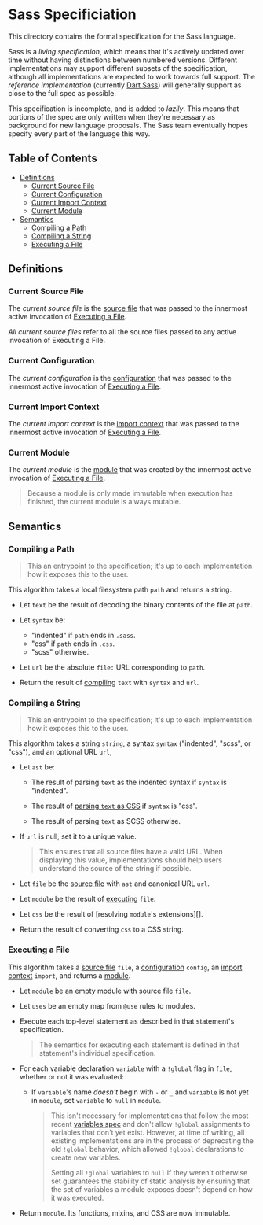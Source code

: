 # Sass Specificiation

This directory contains the formal specification for the Sass language.

Sass is a *living specification*, which means that it's actively updated over
time without having distinctions between numbered versions. Different
implementations may support different subsets of the specification, although all
implementations are expected to work towards full support. The *reference
implementation* (currently [Dart Sass][]) will generally support as close to the
full spec as possible.

[Dart Sass]: https://sass-lang.com/dart-sass

This specification is incomplete, and is added to *lazily*. This means that
portions of the spec are only written when they're necessary as background for
new language proposals. The Sass team eventually hopes specify every part of the
language this way.

## Table of Contents

* [Definitions](#definitions)
  * [Current Source File](#current-source-file)
  * [Current Configuration](#current-configuration)
  * [Current Import Context](#current-import-context)
  * [Current Module](#current-module)
* [Semantics](#semantics)
  * [Compiling a Path](#compiling-a-path)
  * [Compiling a String](#compiling-a-string)
  * [Executing a File](#executing-a-file)

## Definitions

### Current Source File

The *current source file* is the [source file][] that was passed to the
innermost active invocation of [Executing a File](#executing-a-file).

[source file]: syntax.md#source-file

*All current source files* refer to all the source files passed to any active
invocation of Executing a File.

### Current Configuration

The *current configuration* is the [configuration][] that was passed to the
innermost active invocation of [Executing a File](#executing-a-file).

[configuration]: modules.md#configuration

### Current Import Context

The *current import context* is the [import context][] that was passed to the
innermost active invocation of [Executing a File](#executing-a-file).

[import context]: modules.md#import-context

### Current Module

The *current module* is the [module][] that was created by the innermost active
invocation of [Executing a File](#executing-a-file).

[module]: modules.md#module

> Because a module is only made immutable when execution has finished, the
> current module is always mutable.

## Semantics

### Compiling a Path

> This an entrypoint to the specification; it's up to each implementation how it
> exposes this to the user.

This algorithm takes a local filesystem path `path` and returns a string.

* Let `text` be the result of decoding the binary contents of the file at
  `path`.

* Let `syntax` be:

  * "indented" if `path` ends in `.sass`.
  * "css" if `path` ends in `.css`.
  * "scss" otherwise.

* Let `url` be the absolute `file:` URL corresponding to `path`.

* Return the result of [compiling](#compiling-a-string) `text` with `syntax` and
  `url`.

### Compiling a String

> This an entrypoint to the specification; it's up to each implementation how it
> exposes this to the user.

This algorithm takes a string `string`, a syntax `syntax` ("indented", "scss",
or "css"), and an optional URL `url`,

* Let `ast` be:

  * The result of parsing `text` as the indented syntax if `syntax` is
    "indented".

  * The result of [parsing `text` as CSS][] if `syntax` is "css".

    [parsing `text` as CSS]: syntax.md#parsing-text-as-css

  * The result of parsing `text` as SCSS otherwise.

* If `url` is null, set it to a unique value.

  > This ensures that all source files have a valid URL. When displaying this
  > value, implementations should help users understand the source of the string
  > if possible.

* Let `file` be the [source file][] with `ast` and canonical URL `url`.

  [source file]: syntax.md#source-file

* Let `module` be the result of [executing](#executing-a-file) `file`.

* Let `css` be the result of [resolving `module`'s extensions][].

  [resolving extensions]: at-rules/extend.md#resolving-a-modules-extensions

* Return the result of converting `css` to a CSS string.

### Executing a File

This algorithm takes a [source file][] `file`, a [configuration][] `config`, an
[import context][] `import`, and returns a [module][].

[module]: modules.md#module
[configuration]: modules.md#configuration
[import context]: modules.md#import-context

* Let `module` be an empty module with source file `file`.

* Let `uses` be an empty map from `@use` rules to modules.

* Execute each top-level statement as described in that statement's
  specification.

  > The semantics for executing each statement is defined in that statement's
  > individual specification.

* For each variable declaration `variable` with a `!global` flag in `file`,
  whether or not it was evaluated:

  * If `variable`'s name *doesn't* begin with `-` or `_` and `variable` is not
    yet in `module`, set `variable` to `null` in `module`.

    > This isn't necessary for implementations that follow the most recent
    > [variables spec][] and don't allow `!global` assignments to variables
    > that don't yet exist. However, at time of writing, all existing
    > implementations are in the process of deprecating the old `!global`
    > behavior, which allowed `!global` declarations to create new
    > variables.
    >
    > Setting all `!global` variables to `null` if they weren't otherwise set
    > guarantees the stability of static analysis by ensuring that the set of
    > variables a module exposes doesn't depend on how it was executed.
    >
    > [variables spec]: variables.md

* Return `module`. Its functions, mixins, and CSS are now immutable.
